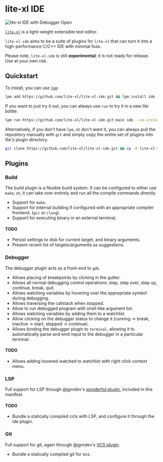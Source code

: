 # lite-xl IDE

![lite-xl IDE with Debugger Open](https://raw.githubusercontent.com/lite-xl/lite-xl-ide/main/screenshots/debugger.png)

[`lite-xl`](https://github.com/lite-xl/lite-xl) is a light-weight extensible text editor.

`lite-xl-ide` aims to be a suite of plugins for `lite-xl` that can turn it into a high-performance C/C++ IDE with minimal fuss.

Please note, `lite-xl-ide` is still **experimental**; it is not ready for release. Use at your own risk.

## Quickstart

To install, you can use [`lpm`](https://github.com/lite-xl/lite-xl-plugin-manager):

```bash
lpm add https://github.com/lite-xl/lite-xl-ide.git && lpm install ide --no-install-optional
```

If you want to just try it out, you can always use `run` to try it in a new lite bottle:

```bash
lpm run https://github.com/lite-xl/lite-xl-ide.git:main ide --no-install-optional
```

Alternatively, if you don't have `lpm`, or don't want it, you can always pull the repository manually with `git`
and simply copy the entire set of plugins into lite's plugin directory.

```bash
git clone https://github.com/lite-xl/lite-xl-ide.git && cp -R lite-xl-ide/plugins/* ~/.config/lite-xl/plugins
```

## Plugins

### Build

The build plugin is a flexible build system. It can be configured to either use `make`, or, it can take over entirely
and run all the compile commands directly.

* Support for `make`.
* Support for internal building if configured with an appropriate compiler frontend. (`gcc` or `clang`).
* Support for executing binary in an external terminal.

#### TODO

* Persist settings to disk for current target, and binary arguments.
* Present recent list of targets/arguments as suggestions.

### Debugger

The debugger plugin acts as a front-end to `gdb`.

* Allows placing of breakpoints by clicking in the gutter.
* Allows all normal debugging control operations: step, step over, step up, continue, break, quit.
* Allows watching variables by hovering over the appropriate symbol during debugging.
* Allows traversing the callstack when stopped.
* Allow to run debugged program with shell-like argument list.
* Allows watching variables by adding them to a watchlist.
* Allow clicking on the debugger status to change it (running -> break, inactive -> start, stopped -> continue).
* Allows binding the debugger plugin to `terminal`, allowing it to automatically parse and emit input to the debugger in a particular terminal.

#### TODO

* Allows adding hovered watched to watchlist with right click context menu.

### LSP

Full support for LSP through @jgmdev's [wonderful plugin](https://github.com/lite-xl/lite-xl-lsp), included in this manifest.

#### TODO

* Bundle a statically compiled ccls with LSP, and configure it through the ide plugin.

### Git

Full support for git, again through @jgmdev's [VCS plugin](https://github.com/lite-xl/lite-xl-plugins).

* Bundle a statically compiled git for vcs.
